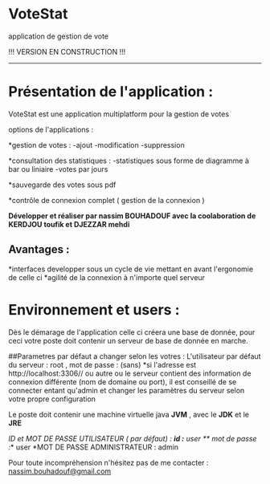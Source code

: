 # VoteStat
application de gestion de vote



 !!! VERSION EN CONSTRUCTION !!!

******************************

# Présentation de l'application :

VoteStat est une application multiplatform pour la gestion de votes 

options de l'applications : 

*gestion de votes : 
 -ajout 
 -modification 
 -suppression 
    
*consultation des statistiques :
 -statistiques sous forme de diagramme à bar ou liniaire 
 -votes par jours 

*sauvegarde des votes sous pdf 

*contrôle de connexion complet ( gestion de la connexion ) 

 **Développer et réaliser par nassim BOUHADOUF 
                avec la coolaboration de KERDJOU toufik et DJEZZAR mehdi**


## Avantages : 

*interfaces developper sous un cycle de vie mettant en avant l'ergonomie de celle ci 
*agilité de la connexion à n'importe quel serveur 

# Environnement et users : 

Dès le démarage de l'application celle ci créera une base de donnée, pour ceci votre poste doit contenir un serveur de base de donnée en marche. 

##Parametres par défaut a changer selon les votres : 
 L'utilisateur par défaut du serveur : root    ,    mot de passe : (sans) 
*si l'adresse est http://localhost:3306// ou autre ou le serveur contient des information de connexion différente (nom de domaine ou port), il est conseillé de se connecter entant qu'admin et changer les paramètres du serveur selon votre propre configuration  

Le poste doit contenir une machine virtuelle java **JVM** , avec le **JDK** et le **JRE** 

*ID et  MOT DE PASSE UTILISATEUR ( par défaut) :      **id :** user   ** mot de passe :** user 
*MOT DE PASSE ADMINISTRATEUR :  admin 



Pour toute incompréhension n'hésitez pas de me contacter : nassim.bouhadouf@gmail.com  


